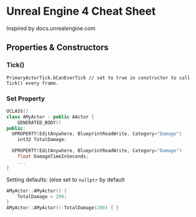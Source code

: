 # Unreal Engine 4 Cheat Sheet

Inspired by docs.unrealengine.com

## Properties & Constructors
### Tick()
```
PrimaryActorTick.bCanEverTick // set to true in constructor to call Tick() every frame.
```
### Set Property
```c++
UCLASS()
class AMyActor : public AActor {
    GENERATED_BODY()
public:
  UPROPERTY(EditAnywhere, BlueprintReadWrite, Category="Damage")
    int32 TotalDamage;

  UPROPERTY(EditAnywhere, BlueprintReadWrite, Category="Damage")
    float DamageTimeInSeconds;
    ...
}
```
Setting defaults: (else set to ```nullptr``` by default
```c++
AMyActor::AMyActor() {
    TotalDamage = 200;
}
AMyActor::AMyActor():TotalDamage(200) { }
```
